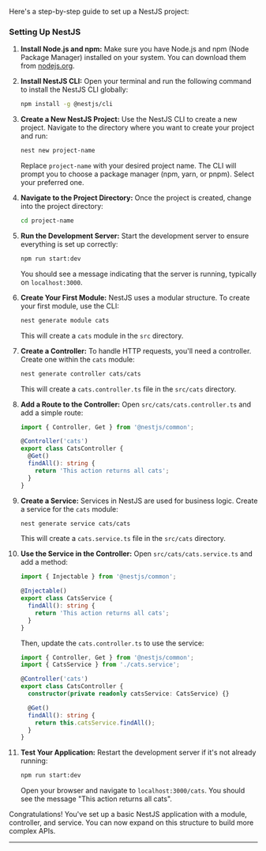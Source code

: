 Here's a step-by-step guide to set up a NestJS project:

### Setting Up NestJS

1. **Install Node.js and npm:**
   Make sure you have Node.js and npm (Node Package Manager) installed on your system. You can download them from [nodejs.org](https://nodejs.org/).

2. **Install NestJS CLI:**
   Open your terminal and run the following command to install the NestJS CLI globally:
   ```bash
   npm install -g @nestjs/cli
   ```

3. **Create a New NestJS Project:**
   Use the NestJS CLI to create a new project. Navigate to the directory where you want to create your project and run:
   ```bash
   nest new project-name
   ```
   Replace `project-name` with your desired project name. The CLI will prompt you to choose a package manager (npm, yarn, or pnpm). Select your preferred one.

4. **Navigate to the Project Directory:**
   Once the project is created, change into the project directory:
   ```bash
   cd project-name
   ```

5. **Run the Development Server:**
   Start the development server to ensure everything is set up correctly:
   ```bash
   npm run start:dev
   ```
   You should see a message indicating that the server is running, typically on `localhost:3000`.

6. **Create Your First Module:**
   NestJS uses a modular structure. To create your first module, use the CLI:
   ```bash
   nest generate module cats
   ```
   This will create a `cats` module in the `src` directory.

7. **Create a Controller:**
   To handle HTTP requests, you'll need a controller. Create one within the `cats` module:
   ```bash
   nest generate controller cats/cats
   ```
   This will create a `cats.controller.ts` file in the `src/cats` directory.

8. **Add a Route to the Controller:**
   Open `src/cats/cats.controller.ts` and add a simple route:
   ```typescript
   import { Controller, Get } from '@nestjs/common';

   @Controller('cats')
   export class CatsController {
     @Get()
     findAll(): string {
       return 'This action returns all cats';
     }
   }
   ```

9. **Create a Service:**
   Services in NestJS are used for business logic. Create a service for the `cats` module:
   ```bash
   nest generate service cats/cats
   ```
   This will create a `cats.service.ts` file in the `src/cats` directory.

10. **Use the Service in the Controller:**
    Open `src/cats/cats.service.ts` and add a method:
    ```typescript
    import { Injectable } from '@nestjs/common';

    @Injectable()
    export class CatsService {
      findAll(): string {
        return 'This action returns all cats';
      }
    }
    ```

    Then, update the `cats.controller.ts` to use the service:
    ```typescript
    import { Controller, Get } from '@nestjs/common';
    import { CatsService } from './cats.service';

    @Controller('cats')
    export class CatsController {
      constructor(private readonly catsService: CatsService) {}

      @Get()
      findAll(): string {
        return this.catsService.findAll();
      }
    }
    ```

11. **Test Your Application:**
    Restart the development server if it's not already running:
    ```bash
    npm run start:dev
    ```
    Open your browser and navigate to `localhost:3000/cats`. You should see the message "This action returns all cats".

Congratulations! You've set up a basic NestJS application with a module, controller, and service. You can now expand on this structure to build more complex APIs.

---

